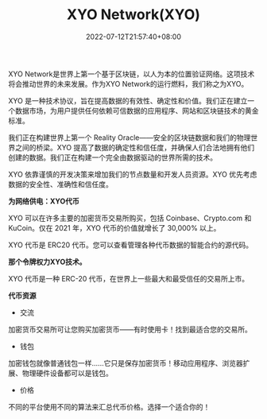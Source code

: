 ﻿---
weight: 
title: "XYO Network(XYO)"
description: "XYO Network是世界上第一个基于区块链，以人为本的位置验证网络。这项技术将会推动世界的未来发展。作为XYO Network的运行燃料，我们称之为XYO。"
date: 2022-07-12T21:57:40+08:00
lastmod: 2022-07-12T16:45:40+08:00
draft: false
authors: ["yangsi"]
featuredImage: "xyo-networkxyo.webp"
link: "https://xyo.network/   "
tags: ["数字代币","XYO Network(XYO)"]
categories: ["navigation"]
navigation: ["数字代币"]
lightgallery: true
toc: true
pinned: false
recommend: false
recommend1: false
---
XYO Network是世界上第一个基于区块链，以人为本的位置验证网络。这项技术将会推动世界的未来发展。作为XYO Network的运行燃料，我们称之为XYO。

XYO 是一种技术协议，旨在提高数据的有效性、确定性和价值。我们正在建立一个数据市场，为用户提供任何依赖可信数据的应用程序、网站和区块链技术的黄金标准。

我们正在构建世界上第一个 Reality Oracle——安全的区块链数据和我们的物理世界之间的桥梁。XYO 提高了数据的确定性和信任度，并确保人们合法地拥有他们创建的数据。我们正在构建一个完全由数据驱动的世界所需的技术。

XYO 依靠谨慎的开发决策来增加我们的节点数量和开发人员资源。XYO 优先考虑数据的安全性、准确性和信任度。

**为网络供电：XYO代币**

XYO 可以在许多主要的加密货币交易所购买，包括 Coinbase、Crypto.com 和 KuCoin。仅在 2021 年，XYO 代币的价值就增长了 30,000% 以上。

XYO 代币是 ERC20 代币。您可以查看管理各种代币数据的智能合约的源代码。

**那个令牌权力XYO技术。**

XYO 代币是一种 ERC-20 代币，在世界上一些最大和最受信任的交易所上市。

**代币资源**

- 交流

加密货币交易所可让您购买加密货币——有时使用卡！找到最适合您的交易所。

- 钱包

加密钱包就像普通钱包一样......它只是保存加密货币！移动应用程序、浏览器扩展、物理硬件设备都可以是钱包。

- 价格

不同的平台使用不同的算法来汇总代币价格。选择一个适合你的！